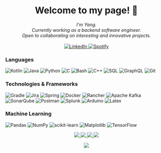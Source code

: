 <h1 align="center">Welcome to my page! 👋</h1>

<p align="center">
    <i>
        I'm Yang.<br>
        Currently working as a backend software engineer.<br>
        Open to collaborating on interesting and innovative projects.<br>
    </i><br>
    <a href="https://www.linkedin.com/in/xing-yang-goh">
        <img src="https://img.shields.io/badge/linkedin-%230077B5.svg?style=for-the-badge&logo=linkedin&logoColor=white" alt="LinkedIn">
    <a href="https://open.spotify.com/user/xingyanggoh">
        <img src="https://img.shields.io/badge/Spotify-1ED760?style=for-the-badge&logo=spotify&logoColor=white" alt="Spotify">
    </a>

[//]: # (    <a href="https://leetcode.com/Neva-Y">)

[//]: # (        <img src="https://img.shields.io/badge/LeetCode-blue?style=flat-square&logo=LeetCode" alt="LeetCode">)

[//]: # (    </a>)
</p>

### Languages
![Kotlin](https://img.shields.io/badge/Kotlin-black?&style=for-the-badge&logo=kotlin&logoColor=white)
![Java](https://img.shields.io/badge/java-black?style=for-the-badge&logo=openjdk)
![Python](https://img.shields.io/badge/Python-black?style=for-the-badge&logo=python&logoColor=white)
![C](https://img.shields.io/badge/c-black.svg?style=for-the-badge&logo=c&logoColor=white)
![Bash](https://img.shields.io/badge/bash-black?style=for-the-badge&logo=gnu-bash&logoColor=white)
![C++](https://img.shields.io/badge/c++-black?style=for-the-badge&logo=cplusplus)
![SQL](https://img.shields.io/badge/PostgreSQL-black?style=for-the-badge&logo=postgresql&logoColor=white)
![GraphQL](https://img.shields.io/badge/-GraphQL-black?style=for-the-badge&logo=graphql&logoColor=white)
![Git](https://img.shields.io/badge/git-black.svg?style=for-the-badge&logo=git&logoColor=white)

### Technologies & Frameworks
![Gradle](https://img.shields.io/badge/Gradle-black.svg?style=for-the-badge&logo=Gradle&logoColor=white)
![Jira](https://img.shields.io/badge/jira-black.svg?style=for-the-badge&logo=jira&logoColor=white)
![Spring](https://img.shields.io/badge/Spring-black?style=for-the-badge&logo=spring&logoColor=white)
![Docker](https://img.shields.io/badge/docker-black.svg?style=for-the-badge&logo=docker&logoColor=white)
![Rancher](https://img.shields.io/badge/rancher-black.svg?style=for-the-badge&logo=rancher&logoColor=white)
![Apache Kafka](https://img.shields.io/badge/Apache%20Kafka-000?style=for-the-badge&logo=apachekafka)
![SonarQube](https://img.shields.io/badge/SonarQube-black?style=for-the-badge&logo=sonarqube&logoColor=white)
![Postman](https://img.shields.io/badge/Postman-black?style=for-the-badge&logo=postman&logoColor=white)
![Splunk](https://img.shields.io/badge/splunk-black.svg?style=for-the-badge&logo=splunk&logoColor=white)
![Arduino](https://img.shields.io/badge/-Arduino-black?style=for-the-badge&logo=Arduino&logoColor=white)
![Latex](https://img.shields.io/badge/latex-black.svg?style=for-the-badge&logo=latex&logoColor=white)

### Machine Learning
![Pandas](https://img.shields.io/badge/pandas-black?style=for-the-badge&logo=pandas)
![NumPy](https://img.shields.io/badge/numpy-black?style=for-the-badge&logo=numpy)
![scikit-learn](https://img.shields.io/badge/scikit--learn-black.svg?style=for-the-badge&logo=scikit-learn&logoColor=white)
![Matplotlib](https://img.shields.io/badge/Matplotlib-black.svg?style=for-the-badge&logo=Matplotlib&logoColor=black)
![TensorFlow](https://img.shields.io/badge/TensorFlow-black.svg?style=for-the-badge&logo=TensorFlow&logoColor=white)

<p align="center">
  <a href="https://github.com/Neva-Y">
    <img src="http://github-profile-summary-cards.vercel.app/api/cards/profile-details?username=Neva-Y&theme=transparent" />
  </a>
  <a href="https://github.com/Neva-Y">
    <img src="https://github-readme-streak-stats.herokuapp.com/?user=Neva-Y&hide_border=true&card_width=338&theme=transparent" />
  </a>
  <a href="https://github.com/Neva-Y">
    <img src="http://github-profile-summary-cards.vercel.app/api/cards/stats?username=Neva-Y&theme=transparent" />
  </a>
  <a href="https://github.com/Neva-Y">
    <img src="https://github-readme-stats.vercel.app/api/top-langs/?username=Neva-Y&langs_count=10&exclude_repo=&hide=jupyter%20notebook,vim%20script,cmake,makefile,batchfile,emacs%20lisp,css,html&layout=default&card_width=699&hide_border=true&theme=transparent" />
  </a>
</p>

<p align="center">
  <a href="https://github.com/Neva-Y">
    <img src="https://komarev.com/ghpvc/?username=Neva-Y&color=blue&style=flat)" />
  </a>
</p>
<!--

- 🔭 I’m currently working on ...
- 🌱 I’m currently learning ...
- 👯 I’m looking to collaborate on ...
- 🤔 I’m looking for help with ...
- 💬 Ask me about ...
- 📫 How to reach me: ...
- 😄 Pronouns: ...
- ⚡ Fun fact: ...
-->
